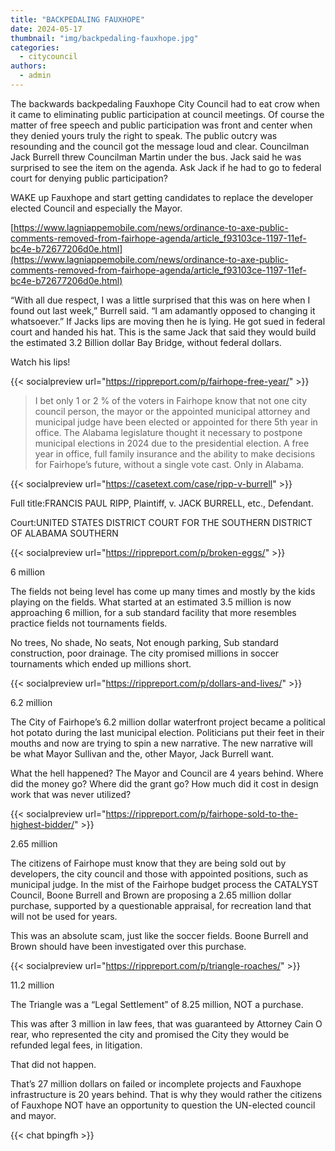 ```yaml
---
title: "BACKPEDALING FAUXHOPE"
date: 2024-05-17
thumbnail: "img/backpedaling-fauxhope.jpg"
categories: 
  - citycouncil
authors: 
  - admin
---
```


The backwards backpedaling Fauxhope City Council had to eat crow when it came to eliminating public participation at council meetings. Of course the matter of free speech and public participation was front and center when they denied yours truly the right to speak. The public outcry was resounding and the council got the message loud and clear. Councilman Jack Burrell threw Councilman Martin under the bus. Jack said he was surprised to see the item on the agenda. Ask Jack if he had to go to federal court for denying public participation?

WAKE up Fauxhope and start getting candidates to replace the developer elected Council and especially the Mayor.

[https://www.lagniappemobile.com/news/ordinance-to-axe-public-comments-removed-from-fairhope-agenda/article_f93103ce-1197-11ef-bc4e-b72677206d0e.html](https://www.lagniappemobile.com/news/ordinance-to-axe-public-comments-removed-from-fairhope-agenda/article_f93103ce-1197-11ef-bc4e-b72677206d0e.html)

“With all due respect, I was a little surprised that this was on here when I found out last week,” Burrell said. “I am adamantly opposed to changing it whatsoever.” If Jacks lips are moving then he is lying. He got sued in federal court and handed his hat. This is the same Jack that said they would build the estimated 3.2 Billion dollar Bay Bridge, without federal dollars. 

Watch his lips!

{{< socialpreview url="https://rippreport.com/p/fairhope-free-year/" >}}

> I bet only 1 or 2 % of the voters in Fairhope know that not one city council person, the mayor or the appointed municipal attorney and municipal judge have been elected or appointed for there 5th year in office. The Alabama legislature thought it necessary to postpone municipal elections in 2024 due to the presidential election. A free year in office, full family insurance and the ability to make decisions for Fairhope’s future, without a single vote cast. Only in Alabama.

{{< socialpreview url="https://casetext.com/case/ripp-v-burrell" >}}

Full title:FRANCIS PAUL RIPP, Plaintiff, v. JACK BURRELL, etc., Defendant.

Court:UNITED STATES DISTRICT COURT FOR THE SOUTHERN DISTRICT OF ALABAMA SOUTHERN

{{< socialpreview url="https://rippreport.com/p/broken-eggs/" >}}

6 million

The fields not being level has come up many times and mostly by the kids playing on the fields. What started at an estimated 3.5 million is now approaching 6 million, for a sub standard facility that more resembles practice fields not tournaments fields.

No trees, No shade, No seats, Not enough parking, Sub standard construction, poor drainage. The city promised millions in soccer tournaments which ended up millions short.

{{< socialpreview url="https://rippreport.com/p/dollars-and-lives/" >}}

6.2 million

The City of Fairhope’s 6.2 million dollar waterfront project became a political hot potato during the last municipal election. Politicians put their feet in their mouths and now are trying to spin a new narrative. The new narrative will be what Mayor Sullivan and the, other Mayor, Jack Burrell want.

What the hell happened? The Mayor and Council are 4 years behind. Where did the money go? Where did the grant go? How much did it cost in design work that was never utilized?


{{< socialpreview url="https://rippreport.com/p/fairhope-sold-to-the-highest-bidder/" >}}

2.65 million

The citizens of Fairhope must know that they are being sold out by developers, the city council and those with appointed positions, such as municipal judge. In the mist of the Fairhope budget process the CATALYST Council, Boone Burrell and Brown are proposing a 2.65 million dollar purchase, supported by a questionable appraisal, for recreation land that will not be used for years.

This was an absolute scam, just like the soccer fields. Boone Burrell and Brown should have been investigated over this purchase.

{{< socialpreview url="https://rippreport.com/p/triangle-roaches/"  >}}

11.2 million

The Triangle was a “Legal Settlement” of 8.25 million, NOT a purchase.

This was after 3 million in law fees, that was guaranteed by Attorney Cain O rear, who represented the city and promised the City they would be refunded legal fees, in litigation.

That did not happen.

That’s 27 million dollars on failed or incomplete projects and Fauxhope infrastructure is 20 years behind. That is why they would rather the citizens of Fauxhope NOT have an opportunity to question the UN-elected council and mayor.

<style>.cactus-comment:has(.cactus-comment-time[title="Mon May 20 22:39:51 2024 UTC"]) {opacity: 0.12;order: 15;}</style>

{{< chat bpingfh >}}
